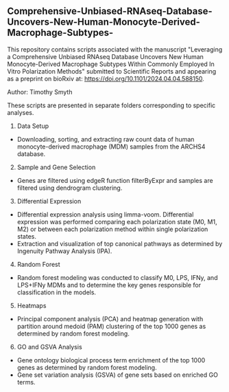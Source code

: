 ## Comprehensive-Unbiased-RNAseq-Database-Uncovers-New-Human-Monocyte-Derived-Macrophage-Subtypes-

This repository contains scripts associated with the manuscript "Leveraging a Comprehensive Unbiased RNAseq Database Uncovers New Human Monocyte-Derived Macrophage Subtypes Within Commonly Employed In Vitro Polarization Methods" submitted to Scientific Reports and appearing as a preprint on bioRxiv at: https://doi.org/10.1101/2024.04.04.588150.

Author: Timothy Smyth

These scripts are presented in separate folders corresponding to specific analyses.

1. Data Setup
  - Downloading, sorting, and extracting raw count data of human monocyte-derived macrophage (MDM) samples from the ARCHS4 database.
2. Sample and Gene Selection
  - Genes are filtered using edgeR function filterByExpr and samples are filtered using dendrogram clustering.
3. Differential Expression
  - Differential expression analysis using limma-voom. Differential expression was performed comparing each polarization state (M0, M1, M2) or between each polarization method within single polarization states. 
  - Extraction and visualization of top canonical pathways as determined by Ingenuity Pathway Analysis (IPA).
4. Random Forest
  - Random forest modeling was conducted to classify M0, LPS, IFNy, and LPS+IFNy MDMs and to determine the key genes responsible for classification in the models.
5. Heatmaps
  - Principal component analysis (PCA) and heatmap generation with partition around medoid (PAM) clustering of the top 1000 genes as determined by random forest modeling.
6. GO and GSVA Analysis
  - Gene ontology biological process term enrichment of the top 1000 genes as determined by random forest modeling.
  - Gene set variation analysis (GSVA) of gene sets based on enriched GO terms.
